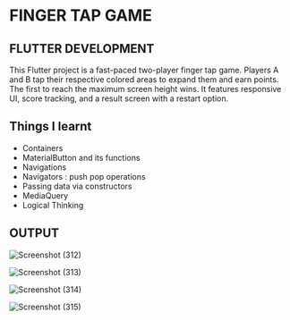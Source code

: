 # FINGER TAP GAME

## FLUTTER DEVELOPMENT

This Flutter project is a fast-paced two-player finger tap game. Players A and B tap their respective colored areas to expand them and earn points. The first to reach the maximum screen height wins. It features responsive UI, score tracking, and a result screen with a restart option.

## Things I learnt
  - Containers
  - MaterialButton and its functions
  - Navigations
  - Navigators : push pop operations
  - Passing data via constructors
  - MediaQuery
  - Logical Thinking

## OUTPUT

![Screenshot (312)](https://github.com/user-attachments/assets/241e5946-9325-4a08-8311-c209bb9b057f)



![Screenshot (313)](https://github.com/user-attachments/assets/8ec8e27b-dedd-4a7c-8b9f-923136f6cb25)



![Screenshot (314)](https://github.com/user-attachments/assets/2c5b0ac6-4b6f-4790-a4e1-4c30c1d671fa)



![Screenshot (315)](https://github.com/user-attachments/assets/ccbdb6f5-3e86-4526-a614-0647d2d2a4d7)
